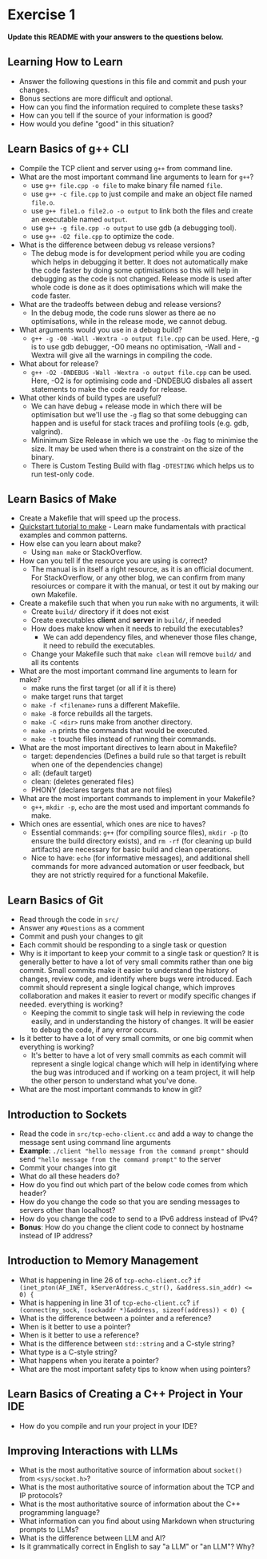 # Exercise 1

**Update this README with your answers to the questions below.**

## Learning How to Learn

- Answer the following questions in this file and commit and push your changes.
- Bonus sections are more difficult and optional.
- How can you find the information required to complete these tasks?
- How can you tell if the source of your information is good?
- How would you define "good" in this situation?

## Learn Basics of g++ CLI

- Compile the TCP client and server using `g++` from command line.
- What are the most important command line arguments to learn for `g++`?
  - use `g++ file.cpp -o file` to make binary file named `file`.
  - use `g++ -c file.cpp` to just compile and make an object file named `file.o`. 
  - use `g++ file1.o file2.o -o output` to link both the files and create an executable named `output`.
  - use `g++ -g file.cpp -o output` to use gdb (a debugging tool).
  - use `g++ -O2 file.cpp` to optimize the code.
- What is the difference between debug vs release versions?
  - The debug mode is for development period while you are coding which helps in debugging it better. It does not automatically make the code faster by doing some optimisations so this will help in debugging as the code is not changed. Release mode is used after whole code is done as it does optimisations which will make the code faster.
- What are the tradeoffs between debug and release versions?
  - In the debug mode, the code runs slower as there ae no optimisations, while in the release mode, we cannot debug.
- What arguments would you use in a debug build?
  - `g++ -g -O0 -Wall -Wextra -o output file.cpp` can be used. Here, -g is to use gdb debugger, -O0 means no optimisation, -Wall and -Wextra will give all the warnings in compiling the code.
- What about for release?
  - `g++ -O2 -DNDEBUG -Wall -Wextra -o output file.cpp` can be used. Here, -O2 is for optimising code and -DNDEBUG disbales all assert statements to make the code ready for release.
- What other kinds of build types are useful?
  - We can have debug + release mode in which there will be optimisation but we'll use the `-g` flag so that some debugging can happen and is useful for stack traces and profiling tools (e.g. gdb, valgrind).
  - Mininimum Size Release in which we use the `-Os` flag to minimise the size. It may be used when there is a constraint on the size of the binary.
  - There is Custom Testing Build with flag `-DTESTING` which helps us to run test-only code.

## Learn Basics of Make

- Create a Makefile that will speed up the process.
- [Quickstart tutorial to make](https://makefiletutorial.com/) - Learn make 
  fundamentals with practical examples and common patterns.
- How else can you learn about make?
  - Using `man make` or StackOverflow.
- How can you tell if the resource you are using is correct?
  - The manual is in itself a right resource, as it is an official document. For StackOverflow, or any other blog, we can confirm from many resoiurces or compare it with the manual, or test it out by making our own Makefile. 
- Create a makefile such that when you run `make` with no arguments, it will:
  - Create `build/` directory if it does not exist
  - Create executables **client** and **server** in `build/`, if needed
  - How does make know when it needs to rebuild the executables?
    - We can add dependency files, and whenever those files change, it need to rebuild the executables.
  - Change your Makefile such that `make clean` will remove `build/` and all
    its contents
- What are the most important command line arguments to learn for make?
  - make runs the first target (or all if it is there)
  - make target runs that target
  - `make -f <filename>` runs a different Makefile.
  - `make -B` force rebuilds all the targets.
  - `make -C <dir>` runs make from another directory.
  - `make -n` prints the commands that would be executed.
  - `make -t` touche files instead of running their commands.
- What are the most important directives to learn about in Makefile?
  - target: dependencies (Defines a build rule so that target is rebuilt when one of the dependencies change)
  - all: (default target)
  - clean: (deletes generated files)
  - PHONY (declares targets that are not files)
- What are the most important commands to implement in your Makefile?
  - `g++`, `mkdir -p`, `echo` are the most used and important commands fo make.
- Which ones are essential, which ones are nice to haves?
  - Essential commands: `g++` (for compiling source files), `mkdir -p` (to ensure the build directory exists), and `rm -rf` (for cleaning up build artifacts) are necessary for basic build and clean operations.
  - Nice to have: `echo` (for informative messages), and additional shell commands for more advanced automation or user feedback, but they are not strictly required for a functional Makefile.

## Learn Basics of Git

- Read through the code in `src/`
- Answer any `#Questions` as a comment
- Commit and push your changes to git
- Each commit should be responding to a single task or question
- Why is it important to keep your commit to a single task or question?
  It is generally better to have a lot of very small commits rather than one big commit. Small commits make it easier to understand the history of changes, review code, and identify where bugs were introduced. Each commit should represent a single logical change, which improves collaboration and makes it easier to revert or modify specific changes if needed.
  everything is working?
  - Keeping the commit to single task will help in reviewing the code easily, and in understanding the history of changes. It will be easier to debug the code, if any error occurs.
- Is it better to have a lot of very small commits, or one big commit when 
  everything is working?
  - It's better to have a lot of very small commits as each commit will represent a single logical change which will help in identifying where the bug was introduced and if working on a team project, it will help the other person to understand what you've done. 
- What are the most important commands to know in git?

## Introduction to Sockets

- Read the code in `src/tcp-echo-client.cc` and add a way to change the 
  message sent using command line arguments
- **Example**: `./client "hello message from the command prompt"` should send
  `"hello message from the command prompt"` to the server
- Commit your changes into git
- What do all these headers do?
- How do you find out which part of the below code comes from which header?
- How do you change the code so that you are sending messages to servers
  other than localhost?
- How do you change the code to send to a IPv6 address instead of IPv4?
- **Bonus**: How do you change the client code to connect by hostname instead
  of IP address?
  
## Introduction to Memory Management

- What is happening in line 26 of `tcp-echo-client.cc`? 
  `if (inet_pton(AF_INET, kServerAddress.c_str(), &address.sin_addr) <= 0) {`
- What is happening in line 31 of `tcp-echo-client.cc`?
  `if (connect(my_sock, (sockaddr *)&address, sizeof(address)) < 0) {`
- What is the difference between a pointer and a reference?
- When is it better to use a pointer?
- When is it better to use a reference?
- What is the difference between `std::string` and a C-style string?
- What type is a C-style string?
- What happens when you iterate a pointer?
- What are the most important safety tips to know when using pointers?

## Learn Basics of Creating a C++ Project in Your IDE

- How do you compile and run your project in your IDE?

## Improving Interactions with LLMs

- What is the most authoritative source of information about `socket()`
  from `<sys/socket.h>`?
- What is the most authoritative source of information about the TCP and IP
  protocols?
- What is the most authoritative source of information about the C++
  programming language?
- What information can you find about using Markdown when structuring prompts 
  to LLMs?
- What is the difference between LLM and AI?
- Is it grammatically correct in English to say "a LLM" or "an LLM"? Why?